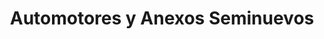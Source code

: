 ---
title: "Automotores y Anexos Seminuevos"
url: /quito/automotores-y-anexos-seminuevos/
shop: Autohaus
---